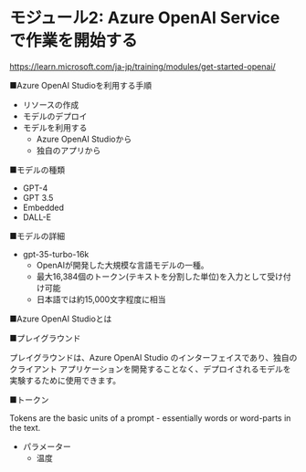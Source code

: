 # モジュール2: Azure OpenAI Service で作業を開始する

https://learn.microsoft.com/ja-jp/training/modules/get-started-openai/

■Azure OpenAI Studioを利用する手順

- リソースの作成
- モデルのデプロイ
- モデルを利用する
  - Azure OpenAI Studioから
  - 独自のアプリから

■モデルの種類

- GPT-4
- GPT 3.5
- Embedded
- DALL-E

■モデルの詳細

- gpt-35-turbo-16k
  - OpenAIが開発した大規模な言語モデルの一種。
  - 最大16,384個のトークン(テキストを分割した単位)を入力として受け付け可能
  - 日本語では約15,000文字程度に相当

■Azure OpenAI Studioとは

■プレイグラウンド

プレイグラウンドは、Azure OpenAI Studio のインターフェイスであり、独自のクライアント アプリケーションを開発することなく、デプロイされるモデルを実験するために使用できます。

■トークン

Tokens are the basic units of a prompt - essentially words or word-parts in the text.

- パラメーター
  - 温度
